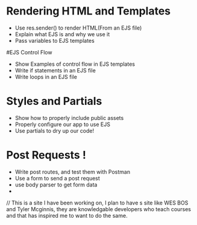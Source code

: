 # Rendering HTML and Templates

* Use res.sender() to render HTML(From an EJS file)
* Explain what EJS is and why we use it
* Pass variables to EJS templates

#EJS Control Flow

* Show Examples of control flow in EJS templates
* Write if statements in an EJS file 
* Write loops in an EJS file 


# Styles and Partials

* Show how to properly include public assets
* Properly configure our app to use EJS
* Use partials to dry up our code!

# Post Requests !

* Write post routes, and test them with Postman
* Use a form to send a post request
* use body parser to get form data
* 


// This is a site I have been working on, I plan to have s site like WES BOS and Tyler Mcginnis, they are knowledgable developers who teach courses and that has inspired me to want to do the same.